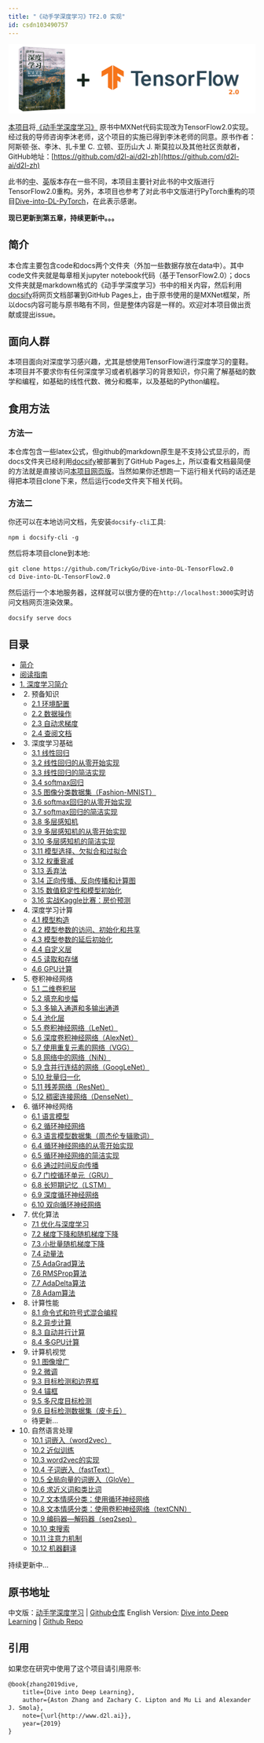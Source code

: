```yaml
---
title: "《动手学深度学习》TF2.0 实现"
id: csdn103490757
---
```


![](../img/005540902330df6524f162cc187ae70b.png)

[本项目](https://trickygo.github.io/Dive-into-DL-TensorFlow2.0)将[《动手学深度学习》](http://zh.d2l.ai/) 原书中MXNet代码实现改为TensorFlow2.0实现。经过我的导师咨询李沐老师，这个项目的实施已得到李沐老师的同意。原书作者：阿斯顿·张、李沐、扎卡里 C. 立顿、亚历山大 J. 斯莫拉以及其他社区贡献者，GitHub地址：[https://github.com/d2l-ai/d2l-zh](https://github.com/d2l-ai/d2l-zh)

此书的[中](https://zh.d2l.ai/)、[英](https://d2l.ai/)版本存在一些不同，本项目主要针对此书的中文版进行TensorFlow2.0重构。另外，本项目也参考了对此书中文版进行PyTorch重构的项目[Dive-into-DL-PyTorch](https://github.com/ShusenTang/Dive-into-DL-PyTorch)，在此表示感谢。

**现已更新到第五章，持续更新中。。。**

## 简介

本仓库主要包含code和docs两个文件夹（外加一些数据存放在data中）。其中code文件夹就是每章相关jupyter notebook代码（基于TensorFlow2.0）；docs文件夹就是markdown格式的《动手学深度学习》书中的相关内容，然后利用[docsify](https://docsify.js.org/#/zh-cn/)将网页文档部署到GitHub Pages上，由于原书使用的是MXNet框架，所以docs内容可能与原书略有不同，但是整体内容是一样的。欢迎对本项目做出贡献或提出issue。

## 面向人群

本项目面向对深度学习感兴趣，尤其是想使用TensorFlow进行深度学习的童鞋。本项目并不要求你有任何深度学习或者机器学习的背景知识，你只需了解基础的数学和编程，如基础的线性代数、微分和概率，以及基础的Python编程。

## 食用方法

### 方法一

本仓库包含一些latex公式，但github的markdown原生是不支持公式显示的，而docs文件夹已经利用[docsify](https://docsify.js.org/#/zh-cn/)被部署到了GitHub Pages上，所以查看文档最简便的方法就是直接访问[本项目网页版](https://trickygo.github.io/Dive-into-DL-TensorFlow2.0)。当然如果你还想跑一下运行相关代码的话还是得把本项目clone下来，然后运行code文件夹下相关代码。

### 方法二

你还可以在本地访问文档，先安装`docsify-cli`工具:

```
npm i docsify-cli -g 
```

然后将本项目clone到本地:

```
git clone https://github.com/TrickyGo/Dive-into-DL-TensorFlow2.0
cd Dive-into-DL-TensorFlow2.0 
```

然后运行一个本地服务器，这样就可以很方便的在`http://localhost:3000`实时访问文档网页渲染效果。

```
docsify serve docs 
```

## 目录

*   [简介](https://github.com/TrickyGo/Dive-into-DL-TensorFlow2.0/blob/master/docs)
*   [阅读指南](https://github.com/TrickyGo/Dive-into-DL-TensorFlow2.0/blob/master/docs/read_guide.md)
*   [1\. 深度学习简介](https://github.com/TrickyGo/Dive-into-DL-TensorFlow2.0/blob/master/docs/chapter01_DL-intro/deep-learning-intro.md)
*   2.  预备知识
    *   [2.1 环境配置](https://github.com/TrickyGo/Dive-into-DL-TensorFlow2.0/blob/master/docs/chapter02_prerequisite/2.1_install.md)
    *   [2.2 数据操作](https://github.com/TrickyGo/Dive-into-DL-TensorFlow2.0/blob/master/docs/chapter02_prerequisite/2.2_tensor.md)
    *   [2.3 自动求梯度](https://github.com/TrickyGo/Dive-into-DL-TensorFlow2.0/blob/master/docs/chapter02_prerequisite/2.3_autograd.md)
    *   [2.4 查阅文档](https://github.com/TrickyGo/Dive-into-DL-TensorFlow2.0/blob/master/docs/chapter02_prerequisite/2.4_document.md)
*   3.  深度学习基础
    *   [3.1 线性回归](https://github.com/TrickyGo/Dive-into-DL-TensorFlow2.0/blob/master/docs/chapter03_DL-basics/3.1_linear-regression.md)
    *   [3.2 线性回归的从零开始实现](https://github.com/TrickyGo/Dive-into-DL-TensorFlow2.0/blob/master/docs/chapter03_DL-basics/3.2_linear-regression-scratch.md)
    *   [3.3 线性回归的简洁实现](https://github.com/TrickyGo/Dive-into-DL-TensorFlow2.0/blob/master/docs/chapter03_DL-basics/3.3_linear-regression-tensorflow2.0.md)
    *   [3.4 softmax回归](https://github.com/TrickyGo/Dive-into-DL-TensorFlow2.0/blob/master/docs/chapter03_DL-basics/3.4_softmax-regression.md)
    *   [3.5 图像分类数据集（Fashion-MNIST）](https://github.com/TrickyGo/Dive-into-DL-TensorFlow2.0/blob/master/docs/chapter03_DL-basics/3.5_fashion-mnist.md)
    *   [3.6 softmax回归的从零开始实现](https://github.com/TrickyGo/Dive-into-DL-TensorFlow2.0/blob/master/docs/chapter03_DL-basics/3.6_softmax-regression-scratch.md)
    *   [3.7 softmax回归的简洁实现](https://github.com/TrickyGo/Dive-into-DL-TensorFlow2.0/blob/master/docs/chapter03_DL-basics/3.7_softmax-regression-tensorflow2.0.md)
    *   [3.8 多层感知机](https://github.com/TrickyGo/Dive-into-DL-TensorFlow2.0/blob/master/docs/chapter03_DL-basics/3.8_mlp.md)
    *   [3.9 多层感知机的从零开始实现](https://github.com/TrickyGo/Dive-into-DL-TensorFlow2.0/blob/master/docs/chapter03_DL-basics/3.9_mlp-scratch.md)
    *   [3.10 多层感知机的简洁实现](https://github.com/TrickyGo/Dive-into-DL-TensorFlow2.0/blob/master/docs/chapter03_DL-basics/3.10_mlp-tensorflow2.0.md)
    *   [3.11 模型选择、欠拟合和过拟合](https://github.com/TrickyGo/Dive-into-DL-TensorFlow2.0/blob/master/docs/chapter03_DL-basics/3.11_underfit-overfit.md)
    *   [3.12 权重衰减](https://github.com/TrickyGo/Dive-into-DL-TensorFlow2.0/blob/master/docs/chapter03_DL-basics/3.12_weight-decay.md)
    *   [3.13 丢弃法](https://github.com/TrickyGo/Dive-into-DL-TensorFlow2.0/blob/master/docs/chapter03_DL-basics/3.13_dropout.md)
    *   [3.14 正向传播、反向传播和计算图](https://github.com/TrickyGo/Dive-into-DL-TensorFlow2.0/blob/master/docs/chapter03_DL-basics/3.14_backprop.md)
    *   [3.15 数值稳定性和模型初始化](https://github.com/TrickyGo/Dive-into-DL-TensorFlow2.0/blob/master/docs/chapter03_DL-basics/3.15_numerical-stability-and-init.md)
    *   [3.16 实战Kaggle比赛：房价预测](https://github.com/TrickyGo/Dive-into-DL-TensorFlow2.0/blob/master/docs/chapter03_DL-basics/3.16_kaggle-house-price.md)
*   4.  深度学习计算
    *   [4.1 模型构造](https://github.com/TrickyGo/Dive-into-DL-TensorFlow2.0/blob/master/docs/chapter04_DL-computation/4.1_model-construction.md)
    *   [4.2 模型参数的访问、初始化和共享](https://github.com/TrickyGo/Dive-into-DL-TensorFlow2.0/blob/master/docs/chapter04_DL-computation/4.2_parameters.md)
    *   [4.3 模型参数的延后初始化](https://github.com/TrickyGo/Dive-into-DL-TensorFlow2.0/blob/master/docs/chapter04_DL-computation/4.3_deferred-init.md)
    *   [4.4 自定义层](https://github.com/TrickyGo/Dive-into-DL-TensorFlow2.0/blob/master/docs/chapter04_DL-computation/4.4_custom-layer.md)
    *   [4.5 读取和存储](https://github.com/TrickyGo/Dive-into-DL-TensorFlow2.0/blob/master/docs/chapter04_DL-computation/4.5_read-write.md)
    *   [4.6 GPU计算](https://github.com/TrickyGo/Dive-into-DL-TensorFlow2.0/blob/master/docs/chapter04_DL-computation/4.6_use-gpu.md)
*   5.  卷积神经网络
    *   [5.1 二维卷积层](https://github.com/TrickyGo/Dive-into-DL-TensorFlow2.0/blob/master/docs/chapter05_CNN/5.1_conv-layer.md)
    *   [5.2 填充和步幅](https://github.com/TrickyGo/Dive-into-DL-TensorFlow2.0/blob/master/docs/chapter05_CNN/5.2_padding-and-strides.md)
    *   [5.3 多输入通道和多输出通道](https://github.com/TrickyGo/Dive-into-DL-TensorFlow2.0/blob/master/docs/chapter05_CNN/5.3_channels.md)
    *   [5.4 池化层](https://github.com/TrickyGo/Dive-into-DL-TensorFlow2.0/blob/master/docs/chapter05_CNN/5.4_pooling.md)
    *   [5.5 卷积神经网络（LeNet）](https://github.com/TrickyGo/Dive-into-DL-TensorFlow2.0/blob/master/docs/chapter05_CNN/5.5_lenet.md)
    *   [5.6 深度卷积神经网络（AlexNet）](https://github.com/TrickyGo/Dive-into-DL-TensorFlow2.0/blob/master/docs/chapter05_CNN/5.6_alexnet.md)
    *   [5.7 使用重复元素的网络（VGG）](https://github.com/TrickyGo/Dive-into-DL-TensorFlow2.0/blob/master/docs/chapter05_CNN/5.7_vgg.md)
    *   [5.8 网络中的网络（NiN）](https://github.com/TrickyGo/Dive-into-DL-TensorFlow2.0/blob/master/docs/chapter05_CNN/5.8_nin.md)
    *   [5.9 含并行连结的网络（GoogLeNet）](https://github.com/TrickyGo/Dive-into-DL-TensorFlow2.0/blob/master/docs/chapter05_CNN/5.9_googlenet.md)
    *   [5.10 批量归一化](https://github.com/TrickyGo/Dive-into-DL-TensorFlow2.0/blob/master/docs/chapter05_CNN/5.10_batch-norm.md)
    *   [5.11 残差网络（ResNet）](https://github.com/TrickyGo/Dive-into-DL-TensorFlow2.0/blob/master/docs/chapter05_CNN/5.11_resnet.md)
    *   [5.12 稠密连接网络（DenseNet）](https://github.com/TrickyGo/Dive-into-DL-TensorFlow2.0/blob/master/docs/chapter05_CNN/5.12_densenet.md)
*   6.  循环神经网络
    *   [6.1 语言模型](https://github.com/TrickyGo/Dive-into-DL-TensorFlow2.0/blob/master/docs/chapter06_RNN/6.1_lang-model.md)
    *   [6.2 循环神经网络](https://github.com/TrickyGo/Dive-into-DL-TensorFlow2.0/blob/master/docs/chapter06_RNN/6.2_rnn.md)
    *   [6.3 语言模型数据集（周杰伦专辑歌词）](https://github.com/TrickyGo/Dive-into-DL-TensorFlow2.0/blob/master/docs/chapter06_RNN/6.3_lang-model-dataset.md)
    *   [6.4 循环神经网络的从零开始实现](https://github.com/TrickyGo/Dive-into-DL-TensorFlow2.0/blob/master/docs/chapter06_RNN/6.4_rnn-scratch.md)
    *   [6.5 循环神经网络的简洁实现](https://github.com/TrickyGo/Dive-into-DL-TensorFlow2.0/blob/master/docs/chapter06_RNN/6.5_rnn-pytorch.md)
    *   [6.6 通过时间反向传播](https://github.com/TrickyGo/Dive-into-DL-TensorFlow2.0/blob/master/docs/chapter06_RNN/6.6_bptt.md)
    *   [6.7 门控循环单元（GRU）](https://github.com/TrickyGo/Dive-into-DL-TensorFlow2.0/blob/master/docs/chapter06_RNN/6.7_gru.md)
    *   [6.8 长短期记忆（LSTM）](https://github.com/TrickyGo/Dive-into-DL-TensorFlow2.0/blob/master/docs/chapter06_RNN/6.8_lstm.md)
    *   [6.9 深度循环神经网络](https://github.com/TrickyGo/Dive-into-DL-TensorFlow2.0/blob/master/docs/chapter06_RNN/6.9_deep-rnn.md)
    *   [6.10 双向循环神经网络](https://github.com/TrickyGo/Dive-into-DL-TensorFlow2.0/blob/master/docs/chapter06_RNN/6.10_bi-rnn.md)
*   7.  优化算法
    *   [7.1 优化与深度学习](https://github.com/TrickyGo/Dive-into-DL-TensorFlow2.0/blob/master/docs/chapter07_optimization/7.1_optimization-intro.md)
    *   [7.2 梯度下降和随机梯度下降](https://github.com/TrickyGo/Dive-into-DL-TensorFlow2.0/blob/master/docs/chapter07_optimization/7.2_gd-sgd.md)
    *   [7.3 小批量随机梯度下降](https://github.com/TrickyGo/Dive-into-DL-TensorFlow2.0/blob/master/docs/chapter07_optimization/7.3_minibatch-sgd.md)
    *   [7.4 动量法](https://github.com/TrickyGo/Dive-into-DL-TensorFlow2.0/blob/master/docs/chapter07_optimization/7.4_momentum.md)
    *   [7.5 AdaGrad算法](https://github.com/TrickyGo/Dive-into-DL-TensorFlow2.0/blob/master/docs/chapter07_optimization/7.5_adagrad.md)
    *   [7.6 RMSProp算法](https://github.com/TrickyGo/Dive-into-DL-TensorFlow2.0/blob/master/docs/chapter07_optimization/7.6_rmsprop.md)
    *   [7.7 AdaDelta算法](https://github.com/TrickyGo/Dive-into-DL-TensorFlow2.0/blob/master/docs/chapter07_optimization/7.7_adadelta.md)
    *   [7.8 Adam算法](https://github.com/TrickyGo/Dive-into-DL-TensorFlow2.0/blob/master/docs/chapter07_optimization/7.8_adam.md)
*   8.  计算性能
    *   [8.1 命令式和符号式混合编程](https://github.com/TrickyGo/Dive-into-DL-TensorFlow2.0/blob/master/docs/chapter08_computational-performance/8.1_hybridize.md)
    *   [8.2 异步计算](https://github.com/TrickyGo/Dive-into-DL-TensorFlow2.0/blob/master/docs/chapter08_computational-performance/8.2_async-computation.md)
    *   [8.3 自动并行计算](https://github.com/TrickyGo/Dive-into-DL-TensorFlow2.0/blob/master/docs/chapter08_computational-performance/8.3_auto-parallelism.md)
    *   [8.4 多GPU计算](https://github.com/TrickyGo/Dive-into-DL-TensorFlow2.0/blob/master/docs/chapter08_computational-performance/8.4_multiple-gpus.md)
*   9.  计算机视觉
    *   [9.1 图像增广](https://github.com/TrickyGo/Dive-into-DL-TensorFlow2.0/blob/master/docs/chapter09_computer-vision/9.1_image-augmentation.md)
    *   [9.2 微调](https://github.com/TrickyGo/Dive-into-DL-TensorFlow2.0/blob/master/docs/chapter09_computer-vision/9.2_fine-tuning.md)
    *   [9.3 目标检测和边界框](https://github.com/TrickyGo/Dive-into-DL-TensorFlow2.0/blob/master/docs/chapter09_computer-vision/9.3_bounding-box.md)
    *   [9.4 锚框](https://github.com/TrickyGo/Dive-into-DL-TensorFlow2.0/blob/master/docs/chapter09_computer-vision/9.4_anchor.md)
    *   [9.5 多尺度目标检测](https://github.com/TrickyGo/Dive-into-DL-TensorFlow2.0/blob/master/docs/chapter09_computer-vision/9.5_multiscale-object-detection.md)
    *   [9.6 目标检测数据集（皮卡丘）](https://github.com/TrickyGo/Dive-into-DL-TensorFlow2.0/blob/master/docs/chapter09_computer-vision/9.6_object-detection-dataset.md)
    *   待更新…
*   10.  自然语言处理
    *   [10.1 词嵌入（word2vec）](https://github.com/TrickyGo/Dive-into-DL-TensorFlow2.0/blob/master/docs/chapter10_natural-language-processing/10.1_word2vec.md)
    *   [10.2 近似训练](https://github.com/TrickyGo/Dive-into-DL-TensorFlow2.0/blob/master/docs/chapter10_natural-language-processing/10.2_approx-training.md)
    *   [10.3 word2vec的实现](https://github.com/TrickyGo/Dive-into-DL-TensorFlow2.0/blob/master/docs/chapter10_natural-language-processing/10.3_word2vec-pytorch.md)
    *   [10.4 子词嵌入（fastText）](https://github.com/TrickyGo/Dive-into-DL-TensorFlow2.0/blob/master/docs/chapter10_natural-language-processing/10.4_fasttext.md)
    *   [10.5 全局向量的词嵌入（GloVe）](https://github.com/TrickyGo/Dive-into-DL-TensorFlow2.0/blob/master/docs/chapter10_natural-language-processing/10.5_glove.md)
    *   [10.6 求近义词和类比词](https://github.com/TrickyGo/Dive-into-DL-TensorFlow2.0/blob/master/docs/chapter10_natural-language-processing/10.6_similarity-analogy.md)
    *   [10.7 文本情感分类：使用循环神经网络](https://github.com/TrickyGo/Dive-into-DL-TensorFlow2.0/blob/master/docs/chapter10_natural-language-processing/10.7_sentiment-analysis-rnn.md)
    *   [10.8 文本情感分类：使用卷积神经网络（textCNN）](https://github.com/TrickyGo/Dive-into-DL-TensorFlow2.0/blob/master/docs/chapter10_natural-language-processing/10.8_sentiment-analysis-cnn.md)
    *   [10.9 编码器—解码器（seq2seq）](https://github.com/TrickyGo/Dive-into-DL-TensorFlow2.0/blob/master/docs/chapter10_natural-language-processing/10.9_seq2seq.md)
    *   [10.10 束搜索](https://github.com/TrickyGo/Dive-into-DL-TensorFlow2.0/blob/master/docs/chapter10_natural-language-processing/10.10_beam-search.md)
    *   [10.11 注意力机制](https://github.com/TrickyGo/Dive-into-DL-TensorFlow2.0/blob/master/docs/chapter10_natural-language-processing/10.11_attention.md)
    *   [10.12 机器翻译](https://github.com/TrickyGo/Dive-into-DL-TensorFlow2.0/blob/master/docs/chapter10_natural-language-processing/10.12_machine-translation.md)

持续更新中…

## 原书地址

中文版：[动手学深度学习](https://zh.d2l.ai/) | [Github仓库](https://github.com/d2l-ai/d2l-zh)
English Version: [Dive into Deep Learning](https://d2l.ai/) | [Github Repo](https://github.com/d2l-ai/d2l-en)

## 引用

如果您在研究中使用了这个项目请引用原书:

```
@book{zhang2019dive,
    title={Dive into Deep Learning},
    author={Aston Zhang and Zachary C. Lipton and Mu Li and Alexander J. Smola},
    note={\url{http://www.d2l.ai}},
    year={2019}
} 
```